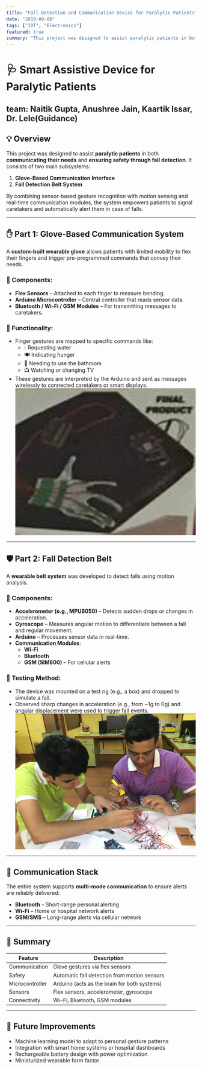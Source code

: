 ```yaml
---
title: "Fall Detection and Communication Device for Paralytic Patients"
date: "2019-09-08"
tags: ["IOT", "Electronics"]
featured: true
summary: "This project was designed to assist paralytic patients in both communicating their needs and ensuring safety through fall detection."
---
```


# 🩺 Smart Assistive Device for Paralytic Patients
## team: Naitik Gupta, Anushree Jain, Kaartik Issar, Dr. Lele(Guidance)

## 💡 Overview

This project was designed to assist **paralytic patients** in both **communicating their needs** and **ensuring safety through fall detection**. It consists of two main subsystems:

1. **Glove-Based Communication Interface**
2. **Fall Detection Belt System**

By combining sensor-based gesture recognition with motion sensing and real-time communication modules, the system empowers patients to signal caretakers and automatically alert them in case of falls.


---

## ✋ Part 1: Glove-Based Communication System

A **custom-built wearable glove** allows patients with limited mobility to flex their fingers and trigger pre-programmed commands that convey their needs.

### 🔧 Components:
- **Flex Sensors** – Attached to each finger to measure bending.
- **Arduino Microcontroller** – Central controller that reads sensor data.
- **Bluetooth / Wi-Fi / GSM Modules** – For transmitting messages to caretakers.

### 🧠 Functionality:
- Finger gestures are mapped to specific commands like:
  - 💧 Requesting water
  - 🍽️ Indicating hunger
  - 🚽 Needing to use the bathroom
  - 📺 Watching or changing TV
- These gestures are interpreted by the Arduino and sent as messages wirelessly to connected caretakers or smart displays.
![alt text](image_40025.png)

---

## 🛡️ Part 2: Fall Detection Belt

A **wearable belt system** was developed to detect falls using motion analysis.

### 🔧 Components:
- **Accelerometer (e.g., MPU6050)** – Detects sudden drops or changes in acceleration.
- **Gyroscope** – Measures angular motion to differentiate between a fall and regular movement.
- **Arduino** – Processes sensor data in real-time.
- **Communication Modules**:
  - **Wi-Fi**
  - **Bluetooth**
  - **GSM (SIM800)** – For cellular alerts

### 🧪 Testing Method:
- The device was mounted on a test rig (e.g., a box) and dropped to simulate a fall.
- Observed sharp changes in acceleration (e.g., from ~1g to 0g) and angular displacement were used to trigger fall events.
![alt text](image_401112.png)

---

## 📡 Communication Stack

The entire system supports **multi-mode communication** to ensure alerts are reliably delivered:
- **Bluetooth** – Short-range personal alerting
- **Wi-Fi** – Home or hospital network alerts
- **GSM/SMS** – Long-range alerts via cellular network

---

## 📌 Summary

| Feature | Description |
|--------|-------------|
| Communication | Glove gestures via flex sensors |
| Safety | Automatic fall detection from motion sensors |
| Microcontroller | Arduino (acts as the brain for both systems) |
| Sensors | Flex sensors, accelerometer, gyroscope |
| Connectivity | Wi-Fi, Bluetooth, GSM modules |

---

## 🚀 Future Improvements
- Machine learning model to adapt to personal gesture patterns
- Integration with smart home systems or hospital dashboards
- Rechargeable battery design with power optimization
- Miniaturized wearable form factor


